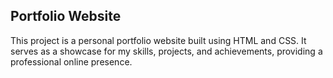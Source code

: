 ## Portfolio Website
This project is a personal portfolio website built using HTML and CSS. It serves as a showcase for my skills, projects, and achievements, providing a professional online presence.
